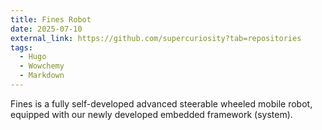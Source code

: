 ```yaml
---
title: Fines Robot
date: 2025-07-10
external_link: https://github.com/supercuriosity?tab=repositories
tags:
  - Hugo
  - Wowchemy
  - Markdown
---
```


Fines is a fully self-developed advanced steerable wheeled mobile robot, equipped with our newly developed embedded framework (system).

<!--more-->
